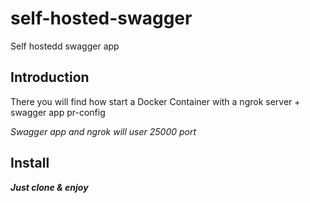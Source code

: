 # self-hosted-swagger
Self hostedd swagger app

## Introduction
There you will find how start a Docker Container with a ngrok server + swagger app pr-config

_Swagger app and ngrok will user 25000 port_

## Install
_**Just clone & enjoy**_
